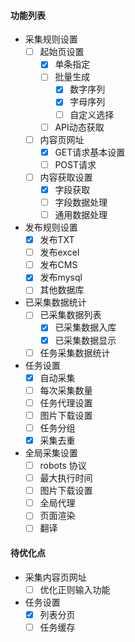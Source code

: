 #### 功能列表
  - 采集规则设置
    - [ ] 起始页设置
      * [x] 单条指定
      * [ ] 批量生成
        - [x] 数字序列
        - [x] 字母序列 
        - [ ] 自定义选择 
      * [ ] API动态获取 
    - [ ] 内容页网址
      * [x] GET请求基本设置
      * [ ] POST请求
    - [ ] 内容获取设置
      * [x] 字段获取
      * [ ] 字段数据处理
      * [ ] 通用数据处理 
  - 发布规则设置
    - [x] 发布TXT
    - [ ] 发布excel
    - [ ] 发布CMS
    - [x] 发布mysql
    - [ ] 其他数据库
  - 已采集数据统计
    - [ ] 已采集数据列表
        - [x] 已采集数据入库
        - [x] 已采集数据显示
    - [ ] 任务采集数据统计
  - 任务设置
    - [x] 自动采集
    - [ ] 每次采集数量
    - [ ] 任务代理设置
    - [ ] 图片下载设置
    - [ ] 任务分组 
    - [x] 采集去重
  - 全局采集设置
    - [ ] robots 协议
    - [ ] 最大执行时间
    - [ ] 图片下载设置
    - [ ] 全局代理
    - [ ] 页面渲染
    - [ ] 翻译
#### 待优化点
  - 采集内容页网址
    - [ ] 优化正则输入功能   
  - 任务设置
    - [x] 列表分页
    - [ ] 任务缓存
